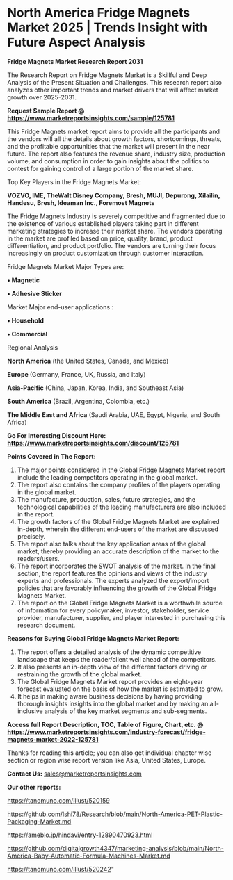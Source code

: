 # North America Fridge Magnets Market 2025 | Trends Insight with Future Aspect Analysis

<strong>Fridge Magnets Market Research Report 2031</strong>

The Research Report on Fridge Magnets Market is a Skillful and Deep Analysis of the Present Situation and Challenges. This research report also analyzes other important trends and market drivers that will affect market growth over 2025-2031.

<strong>Request Sample Report @ <a href=https://www.marketreportsinsights.com/sample/125781>https://www.marketreportsinsights.com/sample/125781</a></strong>

This Fridge Magnets market report aims to provide all the participants and the vendors will all the details about growth factors, shortcomings, threats, and the profitable opportunities that the market will present in the near future. The report also features the revenue share, industry size, production volume, and consumption in order to gain insights about the politics to contest for gaining control of a large portion of the market share.

Top Key Players in the Fridge Magnets Market:

<strong>VOZVO, IME, TheWalt Disney Company, Bresh, MUJI, Depurong, Xilailin, Handesu, Bresh, Ideaman Inc., Foremost Magnets</strong>

The Fridge Magnets Industry is severely competitive and fragmented due to the existence of various established players taking part in different marketing strategies to increase their market share. The vendors operating in the market are profiled based on price, quality, brand, product differentiation, and product portfolio. The vendors are turning their focus increasingly on product customization through customer interaction.

Fridge Magnets Market Major Types are:

<strong>• Magnetic

• Adhesive Sticker</strong>

Market Major end-user applications :

<strong>• Household

• Commercial</strong>

Regional Analysis

</u><strong><b>North America</b></strong> (the United States, Canada, and Mexico)

<strong><b>Europe </b></strong>(Germany, France, UK, Russia, and Italy)

<strong><b>Asia-Pacific</b></strong> (China, Japan, Korea, India, and Southeast Asia)

<strong><b>South America</b></strong> (Brazil, Argentina, Colombia, etc.)

<strong><b>The Middle East and Africa</b></strong> (Saudi Arabia, UAE, Egypt, Nigeria, and South Africa)

<strong>Go For Interesting Discount Here: <a href=https://www.marketreportsinsights.com/discount/125781>https://www.marketreportsinsights.com/discount/125781</a></strong>

<strong>Points Covered in The Report:</strong>
<ol>
  <li>The major points considered in the Global Fridge Magnets Market report include the leading competitors operating in the global market.</li>
  <li>The report also contains the company profiles of the players operating in the global market.</li>
  <li>The manufacture, production, sales, future strategies, and the technological capabilities of the leading manufacturers are also included in the report.</li>
  <li>The growth factors of the Global Fridge Magnets Market are explained in-depth, wherein the different end-users of the market are discussed precisely.</li>
  <li>The report also talks about the key application areas of the global market, thereby providing an accurate description of the market to the readers/users.</li>
  <li>The report incorporates the SWOT analysis of the market. In the final section, the report features the opinions and views of the industry experts and professionals. The experts analyzed the export/import policies that are favorably influencing the growth of the Global Fridge Magnets Market.</li>
  <li>The report on the Global Fridge Magnets Market is a worthwhile source of information for every policymaker, investor, stakeholder, service provider, manufacturer, supplier, and player interested in purchasing this research document.</li>
</ol>
<strong>Reasons for Buying Global Fridge Magnets Market Report:</strong>

<ol>
  <li>The report offers a detailed analysis of the dynamic competitive landscape that keeps the reader/client well ahead of the competitors.</li>
  <li>It also presents an in-depth view of the different factors driving or restraining the growth of the global market.</li>
  <li>The Global Fridge Magnets Market report provides an eight-year forecast evaluated on the basis of how the market is estimated to grow.</li>
  <li>It helps in making aware business decisions by having providing thorough insights insights into the global market and by making an all-inclusive analysis of the key market segments and sub-segments.</li>
</ol>
<strong>Access full Report Description, TOC, Table of Figure, Chart, etc. @ <a href=https://www.marketreportsinsights.com/industry-forecast/fridge-magnets-market-2022-125781>https://www.marketreportsinsights.com/industry-forecast/fridge-magnets-market-2022-125781</a></strong>


Thanks for reading this article; you can also get individual chapter wise section or region wise report version like Asia, United States, Europe.

<strong>Contact Us:</strong>
sales@marketreportsinsights.com

<strong>Our other reports:</strong>

<a href=https://tanomuno.com/illust/520159>https://tanomuno.com/illust/520159</a>

<a href=https://github.com/Ishi78/Research/blob/main/North-America-PET-Plastic-Packaging-Market.md>https://github.com/Ishi78/Research/blob/main/North-America-PET-Plastic-Packaging-Market.md</a>

<a href=https://ameblo.jp/hindavi/entry-12890470923.html>https://ameblo.jp/hindavi/entry-12890470923.html</a>

<a href=https://github.com/digitalgrowth4347/marketing-analysis/blob/main/North-America-Baby-Automatic-Formula-Machines-Market.md>https://github.com/digitalgrowth4347/marketing-analysis/blob/main/North-America-Baby-Automatic-Formula-Machines-Market.md</a>

<a href=https://tanomuno.com/illust/520242>https://tanomuno.com/illust/520242</a>"
